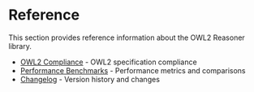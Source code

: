 # Reference

This section provides reference information about the OWL2 Reasoner library.

- [OWL2 Compliance](owl2-compliance.md) - OWL2 specification compliance
- [Performance Benchmarks](benchmarks.md) - Performance metrics and comparisons
- [Changelog](changelog.md) - Version history and changes